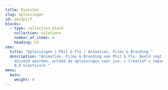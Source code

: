 ```yaml
---
title: Diensten
slug: oplossingen
id: qos3pjrf_
blocks:
  - type: collection_block
    collection: solutions
    number_of_items: 6
    heading: h1
seo:
  title: "Oplossingen | Phil & Flo | Animaties, Films & Branding "
  description: "Animaties, Films & Branding van Phil & Flo. Beeld zegt meer dan
    duizend woorden, ontdek de oplossingen voor jou. ✔ Creatief ✔ imponerend ✔
    8,9 klantscore "
menu:
  main:
    weight: 4
---
```

